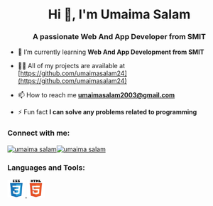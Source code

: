 <h1 align="center">Hi 👋, I'm Umaima Salam</h1>
<h3 align="center">A passionate Web And App Developer from SMIT</h3>

- 🌱 I’m currently learning **Web And App Development from SMIT**

- 👨‍💻 All of my projects are available at [https://github.com/umaimasalam24](https://github.com/umaimasalam24)

- 📫 How to reach me **umaimasalam2003@gmail.com**

- ⚡ Fun fact **I can solve any problems related to programming**

<h3 align="left">Connect with me:</h3>
<p align="left">
<a href="https://linkedin.com/in/umaima salam" target="blank"><img align="center" src="https://raw.githubusercontent.com/rahuldkjain/github-profile-readme-generator/master/src/images/icons/Social/linked-in-alt.svg" alt="umaima salam" height="30" width="40" /><img align="center" src="https://www.google.com/url?sa=i&url=https%3A%2F%2Fwww.linkedin.com%2Fpulse%2Fevolution-javascript-journey-from-es1-latest-version-part-lebbos-za9fe&psig=AOvVaw2hti9Fpiasgbw1jIuwBSav&ust=1752665161901000&source=images&cd=vfe&opi=89978449&ved=0CBUQjRxqFwoTCMCqz_vfvo4DFQAAAAAdAAAAABAK" alt="umaima salam" height="30" width="40" /></a>
</p>

<h3 align="left">Languages and Tools:</h3>
<p align="left"> <a href="https://www.w3schools.com/css/" target="_blank" rel="noreferrer"> <img src="https://raw.githubusercontent.com/devicons/devicon/master/icons/css3/css3-original-wordmark.svg" alt="css3" width="40" height="40"/> </a> <a href="https://www.w3.org/html/" target="_blank" rel="noreferrer"> <img src="https://raw.githubusercontent.com/devicons/devicon/master/icons/html5/html5-original-wordmark.svg" alt="html5" width="40" height="40"/> </a> </p>
